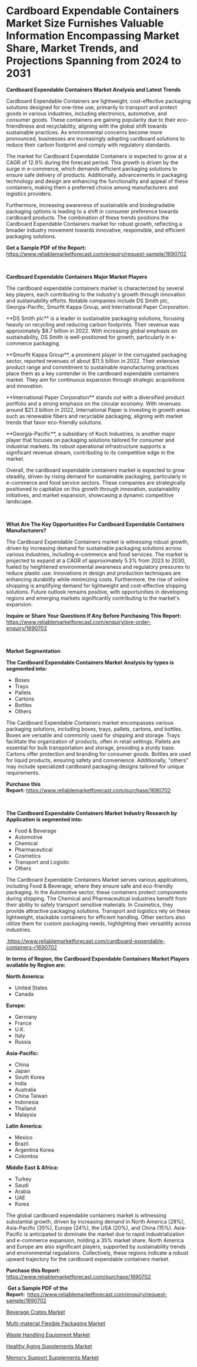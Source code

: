 <p><h1>Cardboard Expendable Containers Market Size Furnishes Valuable Information Encompassing Market Share, Market Trends, and Projections Spanning from 2024 to 2031</h1></p><p><strong>Cardboard Expendable Containers Market Analysis and Latest Trends</strong></p>
<p><p>Cardboard Expendable Containers are lightweight, cost-effective packaging solutions designed for one-time use, primarily to transport and protect goods in various industries, including electronics, automotive, and consumer goods. These containers are gaining popularity due to their eco-friendliness and recyclability, aligning with the global shift towards sustainable practices. As environmental concerns become more pronounced, businesses are increasingly adopting cardboard solutions to reduce their carbon footprint and comply with regulatory standards.</p><p>The market for Cardboard Expendable Containers is expected to grow at a CAGR of 12.9% during the forecast period. This growth is driven by the surge in e-commerce, which demands efficient packaging solutions to ensure safe delivery of products. Additionally, advancements in packaging technology and design are enhancing the functionality and appeal of these containers, making them a preferred choice among manufacturers and logistics providers. </p><p>Furthermore, increasing awareness of sustainable and biodegradable packaging options is leading to a shift in consumer preference towards cardboard products. The combination of these trends positions the Cardboard Expendable Containers market for robust growth, reflecting a broader industry movement towards innovative, responsible, and efficient packaging solutions.</p></p>
<p><strong>Get a Sample PDF of the Report:&nbsp;</strong> <a href="https://www.reliablemarketforecast.com/enquiry/request-sample/1690702?utm_campaign=1159&utm_medium=2&utm_source=Github&utm_content=ia&utm_term=17102024&utm_id=cardboard-expendable-containers">https://www.reliablemarketforecast.com/enquiry/request-sample/1690702</a></p>
<p>&nbsp;</p>
<p><strong>Cardboard Expendable Containers Major Market Players</strong></p>
<p><p>The cardboard expendable containers market is characterized by several key players, each contributing to the industry's growth through innovation and sustainability efforts. Notable companies include DS Smith plc, Georgia-Pacific, Smurfit Kappa Group, and International Paper Corporation.</p><p>**DS Smith plc** is a leader in sustainable packaging solutions, focusing heavily on recycling and reducing carbon footprints. Their revenue was approximately $8.7 billion in 2022. With increasing global emphasis on sustainability, DS Smith is well-positioned for growth, particularly in e-commerce packaging.</p><p>**Smurfit Kappa Group**, a prominent player in the corrugated packaging sector, reported revenues of about $11.5 billion in 2022. Their extensive product range and commitment to sustainable manufacturing practices place them as a key contender in the cardboard expendable containers market. They aim for continuous expansion through strategic acquisitions and innovation.</p><p>**International Paper Corporation** stands out with a diversified product portfolio and a strong emphasis on the circular economy. With revenues around $21.3 billion in 2022, International Paper is investing in growth areas such as renewable fibers and recyclable packaging, aligning with market trends that favor eco-friendly solutions.</p><p>**Georgia-Pacific**, a subsidiary of Koch Industries, is another major player that focuses on packaging solutions tailored for consumer and industrial markets. Its robust operational infrastructure supports a significant revenue stream, contributing to its competitive edge in the market.</p><p>Overall, the cardboard expendable containers market is expected to grow steadily, driven by rising demand for sustainable packaging, particularly in e-commerce and food service sectors. These companies are strategically positioned to capitalize on this growth through innovation, sustainability initiatives, and market expansion, showcasing a dynamic competitive landscape.</p></p>
<p>&nbsp;</p>
<p><strong>What Are The Key Opportunities For Cardboard Expendable Containers Manufacturers?</strong></p>
<p><p>The Cardboard Expendable Containers market is witnessing robust growth, driven by increasing demand for sustainable packaging solutions across various industries, including e-commerce and food services. The market is projected to expand at a CAGR of approximately 5.3% from 2023 to 2030, fueled by heightened environmental awareness and regulatory pressures to reduce plastic use. Innovations in design and production techniques are enhancing durability while minimizing costs. Furthermore, the rise of online shopping is amplifying demand for lightweight and cost-effective shipping solutions. Future outlook remains positive, with opportunities in developing regions and emerging markets significantly contributing to the market's expansion.</p></p>
<p><strong>Inquire or Share Your Questions If Any Before Purchasing This Report:</strong> <a href="https://www.reliablemarketforecast.com/enquiry/pre-order-enquiry/1690702?utm_campaign=1159&utm_medium=2&utm_source=Github&utm_content=ia&utm_term=17102024&utm_id=cardboard-expendable-containers">https://www.reliablemarketforecast.com/enquiry/pre-order-enquiry/1690702</a></p>
<p>&nbsp;</p>
<p><strong>Market Segmentation</strong></p>
<p><strong>The Cardboard Expendable Containers Market Analysis by types is segmented into:</strong></p>
<p><ul><li>Boxes</li><li>Trays</li><li>Pallets</li><li>Cartons</li><li>Bottles</li><li>Others</li></ul></p>
<p><p>The Cardboard Expendable Containers market encompasses various packaging solutions, including boxes, trays, pallets, cartons, and bottles. Boxes are versatile and commonly used for shipping and storage. Trays facilitate the organization of products, often in retail settings. Pallets are essential for bulk transportation and storage, providing a sturdy base. Cartons offer protection and branding for consumer goods. Bottles are used for liquid products, ensuring safety and convenience. Additionally, "others" may include specialized cardboard packaging designs tailored for unique requirements.</p></p>
<p><strong>Purchase this Report:&nbsp;</strong><a href="https://www.reliablemarketforecast.com/purchase/1690702?utm_campaign=1159&utm_medium=2&utm_source=Github&utm_content=ia&utm_term=17102024&utm_id=cardboard-expendable-containers">https://www.reliablemarketforecast.com/purchase/1690702</a></p>
<p>&nbsp;</p>
<p><strong>The Cardboard Expendable Containers Market Industry Research by Application is segmented into:</strong></p>
<p><ul><li>Food & Beverage</li><li>Automotive</li><li>Chemical</li><li>Pharmaceutical</li><li>Cosmetics</li><li>Transport and Logistic</li><li>Others</li></ul></p>
<p><p>The Cardboard Expendable Containers Market serves various applications, including Food & Beverage, where they ensure safe and eco-friendly packaging. In the Automotive sector, these containers protect components during shipping. The Chemical and Pharmaceutical industries benefit from their ability to safely transport sensitive materials. In Cosmetics, they provide attractive packaging solutions. Transport and logistics rely on these lightweight, stackable containers for efficient handling. Other sectors also utilize them for custom packaging needs, highlighting their versatility across industries.</p></p>
<p><a href="https://www.reliablemarketforecast.com/cardboard-expendable-containers-r1690702?utm_campaign=1159&utm_medium=2&utm_source=Github&utm_content=ia&utm_term=17102024&utm_id=cardboard-expendable-containers">&nbsp;https://www.reliablemarketforecast.com/cardboard-expendable-containers-r1690702</a></p>
<p><strong>In terms of Region, the Cardboard Expendable Containers Market Players available by Region are:</strong></p>
<p>
    <p> <strong> North America: </strong>
        <ul>
            <li>United States</li>
            <li>Canada</li>
        </ul>
        </p> 
    <p> <strong> Europe: </strong>
        <ul>
            <li>Germany</li>
            <li>France</li>
            <li>U.K.</li>
            <li>Italy</li>
            <li>Russia</li>
        </ul>
        </p> 
    <p> <strong> Asia-Pacific: </strong>
        <ul>
            <li>China</li>
            <li>Japan</li>
            <li>South Korea</li>
            <li>India</li>
            <li>Australia</li>
            <li>China Taiwan</li>
            <li>Indonesia</li>
            <li>Thailand</li>
            <li>Malaysia</li>
        </ul>
        </p> 
    <p> <strong> Latin America: </strong>
        <ul>
            <li>Mexico</li>
            <li>Brazil</li>
            <li>Argentina Korea</li>
            <li>Colombia</li>
        </ul>
        </p> 
    <p> <strong> Middle East & Africa: </strong>
        <ul>
            <li>Turkey</li>
            <li>Saudi</li>
            <li>Arabia</li>
            <li>UAE</li>
            <li>Korea</li>
        </ul>
    </p>
    </p>
<p><p>The global cardboard expendable containers market is witnessing substantial growth, driven by increasing demand in North America (28%), Asia-Pacific (35%), Europe (24%), the USA (20%), and China (15%). Asia-Pacific is anticipated to dominate the market due to rapid industrialization and e-commerce expansion, holding a 35% market share. North America and Europe are also significant players, supported by sustainability trends and environmental regulations. Collectively, these regions indicate a robust upward trajectory for the cardboard expendable containers market.</p></p>
<p><strong>Purchase this Report: </strong><a href="https://www.reliablemarketforecast.com/purchase/1690702?utm_campaign=1159&utm_medium=2&utm_source=Github&utm_content=ia&utm_term=17102024&utm_id=cardboard-expendable-containers">https://www.reliablemarketforecast.com/purchase/1690702</a></p>
<p>&nbsp;<strong>Get a Sample PDF of the Report:&nbsp;&nbsp;</strong><a href="https://www.reliablemarketforecast.com/enquiry/request-sample/1690702?utm_campaign=1159&utm_medium=2&utm_source=Github&utm_content=ia&utm_term=17102024&utm_id=cardboard-expendable-containers">https://www.reliablemarketforecast.com/enquiry/request-sample/1690702</a></p>
<p><strong></strong></p>
<p><p><a href="https://github.com/kenyettavcl/Market-Research-Report-List-1/blob/main/beverage-crates-market.md?utm_campaign=1159&utm_medium=2&utm_source=Github&utm_content=ia&utm_term=17102024&utm_id=cardboard-expendable-containers">Beverage Crates Market</a></p><p><a href="https://github.com/bricelanl8g/Market-Research-Report-List-1/blob/main/multi-material-flexible-packaging-market.md?utm_campaign=1159&utm_medium=2&utm_source=Github&utm_content=ia&utm_term=17102024&utm_id=cardboard-expendable-containers">Multi-material Flexible Packaging Market</a></p><p><a href="https://issuu.com/reportprime-2/docs/waste-handling-equipment-market-siz_d12ee4fff2c4e7?utm_campaign=1159&utm_medium=2&utm_source=Github&utm_content=ia&utm_term=17102024&utm_id=cardboard-expendable-containers">Waste Handling Equipment Market</a></p><p><a href="https://www.linkedin.com/pulse/pulse-healthy-aging-supplements-rhythms-change-market-gsr3e?utm_campaign=1159&utm_medium=2&utm_source=Github&utm_content=ia&utm_term=17102024&utm_id=cardboard-expendable-containers">Healthy Aging Supplements Market</a></p><p><a href="https://www.linkedin.com/pulse/global-memory-support-supplements-market-landscape-future-fegke?utm_campaign=1159&utm_medium=2&utm_source=Github&utm_content=ia&utm_term=17102024&utm_id=cardboard-expendable-containers">Memory Support Supplements Market</a></p></p>